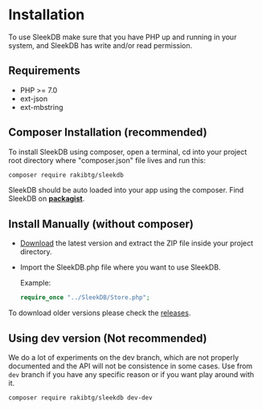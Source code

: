 <!--METADATA
{
    "title": "Installation",
    "url": "installation",
    "icon": "play"
}
!METADATA-->

# Installation

To use SleekDB make sure that you have PHP up and running in your system, and SleekDB has write and/or read permission.

## Requirements

- PHP >= 7.0
- ext-json
- ext-mbstring

## Composer Installation (recommended)

To install SleekDB using composer, open a terminal, cd into your project root directory where "composer.json" file lives and run this:

```sh
composer require rakibtg/sleekdb
```

SleekDB should be auto loaded into your app using the composer.
Find SleekDB on **<a rel="noopener nofollow" href="https://packagist.org/packages/rakibtg/sleekdb" target="_blank">packagist</a>**.

## Install Manually (without composer)

- <a rel="noopener nofollow" href=" https://github.com/rakibtg/SleekDB/archive/master.zip">Download</a> the latest version and extract the ZIP file inside your project directory.
- Import the SleekDB.php file where you want to use SleekDB.

  Example:

  ```php
  require_once "../SleekDB/Store.php";
  ```

To download older versions please check the <a rel="noopener nofollow" target="_blank" title="Click here to download old versions" href="https://github.com/rakibtg/SleekDB/releases">releases</a>.

## Using dev version (Not recommended)

We do a lot of experiments on the dev branch, which are not properly documented and the API will not be consistence in some cases. Use from `dev` branch if you have any specific reason or if you want play around with it.

```sh
composer require rakibtg/sleekdb dev-dev
```
